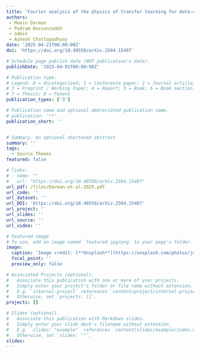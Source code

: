 ```yaml
---
title: 'Fourier analysis of the physics of transfer learning for data-driven subgrid-scale models of ocean turbulence'
authors:
 - Moein Darman
 - Pedram Hassanzadeh 
 - admin
 - Ashesh Chattopadhyay
date: '2025-04-21T00:00:00Z'
doi: 'https://doi.org/10.48550/arXiv.2504.15487'

# Schedule page publish date (NOT publication's date).
publishDate: '2025-04-01T00:00:00Z'

# Publication type.
# Legend: 0 = Uncategorized; 1 = Conference paper; 2 = Journal article;
# 3 = Preprint / Working Paper; 4 = Report; 5 = Book; 6 = Book section;
# 7 = Thesis; 8 = Patent
publication_types: ['3']

# Publication name and optional abbreviated publication name.
# publication: '**'
publication_short: ''


# Summary. An optional shortened abstract.
summary: ''
tags:
  - Source Themes
featured: false

# links:
# - name: ""
#   url: "https://doi.org/10.48550/arXiv.2504.15487"
url_pdf: /files/Darman-et-al-2025.pdf
url_code: ''
url_dataset: ''
url_DOI: 'https://doi.org/10.48550/arXiv.2504.15487'
url_project: ''
url_slides: ''
url_source: ''
url_video: ''

# Featured image
# To use, add an image named `featured.jpg/png` to your page's folder.
image:
  caption: 'Image credit: [**Unsplash**](https://unsplash.com/photos/jdD8gXaTZsc)'
  focal_point: ''
  preview_only: false

# Associated Projects (optional).
#   Associate this publication with one or more of your projects.
#   Simply enter your project's folder or file name without extension.
#   E.g. `internal-project` references `content/project/internal-project/index.md`.
#   Otherwise, set `projects: []`.
projects: []

# Slides (optional).
#   Associate this publication with Markdown slides.
#   Simply enter your slide deck's filename without extension.
#   E.g. `slides: "example"` references `content/slides/example/index.md`.
#   Otherwise, set `slides: ""`.
slides:
---
```

